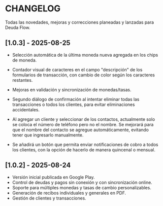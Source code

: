 # CHANGELOG

Todas las novedades, mejoras y correcciones planeadas y lanzadas para Deuda Flow.


## [1.0.3] - 2025-08-25
- Selección automática de la última moneda nueva agregada en los chips de moneda.
- Contador visual de caracteres en el campo "descripción" de los formularios de transacción, con cambio de color según los caracteres restantes.
- Mejoras en validación y sincronización de monedas/tasas.
- Segundo diálogo de confirmación al intentar eliminar todas las transacciones o todos los clientes, para evitar eliminaciones accidentales.

- Al agregar un cliente y seleccionar de los contactos, actualmente solo se coloca el número de teléfono pero no el nombre. Se mejorará para que el nombre del contacto se agregue automáticamente, evitando tener que ingresarlo manualmente.
- Se añadirá un botón que permita enviar notificaciones de cobro a todos los clientes, con la opción de hacerlo de manera quincenal o mensual.

## [1.0.2] - 2025-08-24
- Versión inicial publicada en Google Play.
- Control de deudas y pagos sin conexión y con sincronización online.
- Soporte para múltiples monedas y tasas de cambio personalizables.
- Generación de recibos individuales y generales en PDF.
- Gestión de clientes y transacciones.
